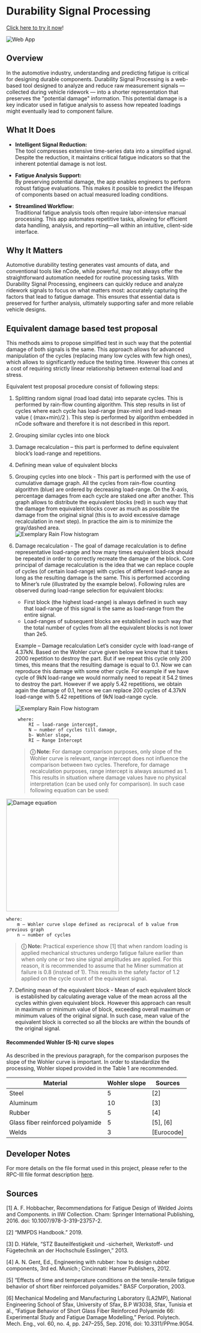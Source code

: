 # Durability Signal Processing

[Click here to try it now](https://galuszkm.github.io/RPC3/)!

<img src="public/demo.png?raw=true" alt="Web App">

## Overview

In the automotive industry, understanding and predicting fatigue is critical for designing durable components. Durability Signal Processing is a web-based tool designed to analyze and reduce raw measurement signals — collected during vehicle ridework — into a shorter representation that preserves the "potential damage" information. This potential damage is a key indicator used in fatigue analysis to assess how repeated loadings might eventually lead to component failure.

## What It Does

- **Intelligent Signal Reduction:**  
  The tool compresses extensive time-series data into a simplified signal. Despite the reduction, it maintains critical fatigue indicators so that the inherent potential damage is not lost.

- **Fatigue Analysis Support:**  
  By preserving potential damage, the app enables engineers to perform robust fatigue evaluations. This makes it possible to predict the lifespan of components based on actual measured loading conditions.

- **Streamlined Workflow:**  
  Traditional fatigue analysis tools often require labor-intensive manual processing. This app automates repetitive tasks, allowing for efficient data handling, analysis, and reporting—all within an intuitive, client-side interface.

## Why It Matters

Automotive durability testing generates vast amounts of data, and conventional tools like nCode, while powerful, may not always offer the straightforward automation needed for routine processing tasks. With Durability Signal Processing, engineers can quickly reduce and analyze ridework signals to focus on what matters most: accurately capturing the factors that lead to fatigue damage. This ensures that essential data is preserved for further analysis, ultimately supporting safer and more reliable vehicle designs.

## Equivalent damage based test proposal

This methods aims to propose simplified test in such way that the potential damage of both signals is the same. This approach allows for advanced manipulation of the cycles (replacing many low cycles with few high ones), which allows to significantly reduce the testing time. However this comes at a cost of requiring strictly linear relationship between external load and stress.

Equivalent test proposal procedure consist of following steps:
1.	Splitting random signal (road load data) into separate cycles. This is performed by rain-flow counting algorithm. This step results in list of cycles where each cycle has load-range (max-min) and load-mean value ( (max+min)/2 ). This step is performed by algorithm embedded in nCode software and therefore it is not described in this report.
2. Grouping similar cycles into one block
3. Damage recalculation – this part is performed to define equivalent block’s load-range and repetitions.
4. Defining mean value of equivalent blocks
5. Grouping cycles into one block - This part is performed with the use of cumulative damage graph. All the cycles from rain-flow counting algorithm (blue) are ordered by decreasing load-range. On the X-axis, percentage damages from each cycle are staked one after another. This graph allows to distribute the equivalent blocks (red) in such way that the damage from equivalent blocks cover  as much as possible the damage from the original signal (this is to avoid excessive damage recalculation in next step). In practice the aim is to minimize the gray/dashed area.   
    ![Exemplary Rain Flow histogram](public/histogram_example.png)

6. Damage recalculation - The goal of damage recalculation is to define representative load-range and how many times equivalent block should be repeated in order to correctly recreate the damage of the block. Core principal of damage recalculation is the idea that we can replace couple of cycles (of certain load-range) with cycles of different load-range as long as the resulting damage is the same. This is performed according to Miner’s rule (illustrated by the example below). Following rules are observed during load-range selection for equivalent blocks:
    - First block (the highest load-range) is always defined in such way that load-range of this signal is the same as load-range from the entire signal.
    - Load-ranges of subsequent blocks are established in such way that the total number of cycles from all the equivalent blocks is not lower than 2e5.

    Example – Damage recalculation
    Let’s consider cycle with load-range of 4.37kN. Based on the Wohler curve given below we know that it takes 2000 repetition to destroy the part. But if we repeat this cycle only  200 times, this means that the resulting damage is equal to 0.1. Now we can reproduce this damage with some other cycle. For example if we have cycle of 9kN load-range we would normally need to repeat it 54.2 times to destroy the part. However if we apply 5.42 repetitions, we obtain again the damage of 0.1, hence we can replace 200 cycles of 4.37kN load-range with 5.42 repetitions of 9kN load-range cycle.

    ![Exemplary Rain Flow histogram](public/dmg_recalc_example.png)

        where: 
            RI – load-range intercept, 
            N – number of cycles till damage, 
            b- Wohler slope, 
            RI – Range Intercept


    > **&#9432; Note:**
    > For damage comparison purposes, only slope of the Wohler curve is relevant, range intercept does not influence the comparison between two cycles. Therefore, for damage recalculation purposes, range intercept is always assumed as 1. This results in situation where damage values have no physical interpretation (can be used only for comparison). In such case following equation can be used:

<img src="public/potential_dmg_eq.png.PNG?raw=true" alt="Damage equation" width="300"/>

    where:
        m – Wohler curve slope defined as reciprocal of b value from previous graph
        n – number of cycles
           
 

   > **&#9432; Note:**
   > Practical experience show [1] that when random loading is applied mechanical structures undergo fatigue failure earlier than when only one or two sine signal amplitudes are applied. For this reason, it is recommended to assume that he Miner summation at failure is 0.8 (instead of 1). This results in the safety factor of 1.2 applied on the cycle count of the equivalent signal.

7. Defining mean of the equivalent block - Mean of each equivalent block is established by calculating average value of the mean across all the cycles within given equivalent block. However this approach can result in maximum or minimum value of block, exceeding overall maximum or minimum values of the original signal. In such case, mean value of the equivalent block is corrected so all the blocks are within the bounds of the original signal.

#### Recommended Wohler (S-N) curve slopes
As described in the previous paragraph, for the comparison purposes the slope of the Wohler curve is important. In order to standardize the processing, Wohler sloped provided in the Table 1 are recommended.

| Material                         | Wohler slope | Sources    |
| -------------------------------- | ------------ | ---------- |
| Steel                            | 5            | [2]        |
| Aluminum                         | 10           | [3]        |
| Rubber                           | 5            | [4]        |
| Glass fiber reinforced polyamide | 5            | [5], [6]   |
| Welds                            | 3            | [Eurocode] |


## Developer Notes

For more details on the file format used in this project, please refer to the RPC-III file format description [here](public/RPC3_Format.pdf).

## Sources
[1] A. F. Hobbacher, Recommendations for Fatigue Design of Welded Joints and Components. in IIW Collection. Cham: Springer International Publishing, 2016. doi: 10.1007/978-3-319-23757-2.

[2]	“MMPDS Handbook.” 2019.

[3]	D. Häfele, “STZ Bauteilfestigkeit und -sicherheit, Werkstoff- und Fügetechnik an der Hochschule Esslingen,” 2013.

[4]	A. N. Gent, Ed., Engineering with rubber: how to design rubber components, 3rd ed. Munich ; Cincinnati: Hanser Publishers, 2012.

[5]	“Effects of time and temperature conditions on the tensile-tensile fatigue behavior of short fiber reinforced polyamides.” BASF Corporation, 2003.

[6]	Mechanical Modeling and Manufacturing Laboratory (LA2MP), National Engineering School of Sfax, University of Sfax, B.P W3038, Sfax, Tunisia et al., “Fatigue Behavior of Short Glass Fiber Reinforced Polyamide 66: Experimental Study and Fatigue Damage Modelling,” Period. Polytech. Mech. Eng., vol. 60, no. 4, pp. 247–255, Sep. 2016, doi: 10.3311/PPme.9054.
